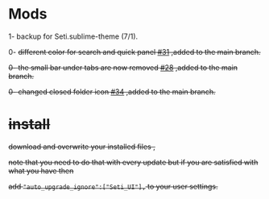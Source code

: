 # Mods

1- backup for Seti.sublime-theme (7/1).

0- <strike>different color for search and quick panel<strike> [#31](https://github.com/ctf0/Seti_ST3/issues/31#issuecomment-61432947) ,added to the main branch.

0- <strike>the small bar under tabs are now removed</strike> [#28](https://github.com/ctf0/Seti_ST3/issues/28) ,added to the main branch.

0- <strike>changed closed folder icon</strike> [#34](https://github.com/ctf0/Seti_ST3/pull/34) ,added to the main branch.

# install
download and overwrite your installed files ,

note that you need to do that with every update but if you are satisfied with what you have then

add ``` "auto_upgrade_ignore":["Seti_UI"], ``` to your user settings.
